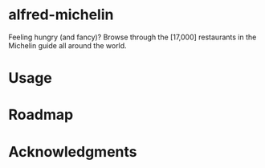 # alfred-michelin
Feeling hungry (and fancy)? Browse through the [17,000] restaurants in the Michelin guide all around the world. 

# Usage
# Roadmap


# Acknowledgments
 
